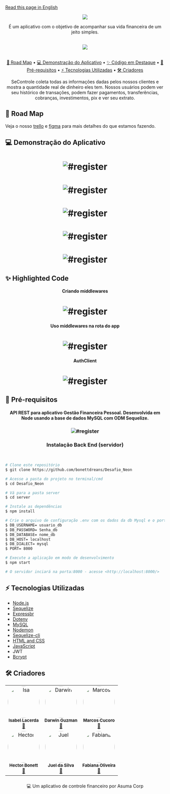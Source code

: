 [Read this page in English](https://github.com/bonettdreans/Desafio_Neon/blob/main/README.md)<br>

<div align='center'>
  <img src="https://github.com/bonettdreans/Desafio_Neon/blob/main/front-end/assets/img/logo.svg"/>
</div>

<p align='center'>É um aplicativo com o objetivo de acompanhar sua vida financeira de um jeito simples. </p>


<div align='center'><br>
  <a href='https://github.com/bonettdreans/Desafio_Neon/blob/main/license'><img src='https://img.shields.io/badge/license-MIT-green'></img></a>
</div><br>


<p align='center'>
  <a href='#roadMap'>💫 Road Map</a> • 
  <a href='#appDemo'>💻 Demonstração do Aplicativo</a> • 
  <a href='#Highlighted-Code'>✨ Código em Destaque</a> • 
  <a href='#req'>🌚 Pré-requisitos</a> • 
  <a href='#techStack'>⚡️ Tecnologias Utilizadas</a> • 
  <a href='#creators'>🛠 Criadores</a> 
</p>

<p align='center'>SeControle coleta todas as informações dadas pelos nossos clientes e mostra a quantidade real de dinheiro eles tem.
Nossos usuários podem ver seu histórico de transações, podem fazer pagamentos, transferências, cobranças, investimentos, pix e ver seu extrato. </p>

<h2 title='#roadMap'>💫 Road Map</h2>
<p>Veja o nosso <a href='https://trello.com/invite/b/wQFMxIHm/9da9a90582b4cbd8fea63bc22165a3fa/kanban-template'>trello</a> 
e <a href='https://www.figma.com/file/3wh0x05etlZMCUfcJMRjwR/Desafio---TT-team-library?node-id=487%3A300'>figma</a> para mais detalhes do que estamos fazendo.</p>


<h2 title='#appDemo'>💻 Demonstração do Aplicativo</h2>

<h1 align="center">
  <img title="#register" src="https://github.com/bonettdreans/Desafio_Neon/blob/main/front-end/assets/screenshots/register.png" />
</h1>
<h1 align="center">
  <img title="#register" src="https://github.com/bonettdreans/Desafio_Neon/blob/main/front-end/assets/screenshots/login.png" />
</h1>
<h1 align="center">
  <img title="#register" src="https://github.com/bonettdreans/Desafio_Neon/blob/main/front-end/assets/screenshots/home.png" />
</h1>
<h1 align="center">
  <img title="#register" src="https://github.com/bonettdreans/Desafio_Neon/blob/main/front-end/assets/screenshots/launch.png" />
</h1>
<h1 align="center">
  <img title="#register" src="https://github.com/bonettdreans/Desafio_Neon/blob/main/front-end/assets/screenshots/extract.png" />
</h1>

## ✨ Highlighted Code

<h4 align="center">Criando middlewares</h4>
<h1 align="center">
  <img title="#register" src="https://github.com/bonettdreans/Desafio_Neon/blob/main/front-end/assets/screenshots/middlewares.png" />
</h1>
<h4 align="center">Uso middlewares na rota do app </h4>
<h1 align="center">
  <img title="#register" src="https://github.com/bonettdreans/Desafio_Neon/blob/main/front-end/assets/screenshots/middlewares-rout-app.png" />
</h1>
<h4 align="center">AuthClient</h4>
<h1 align="center">
  <img title="#register" src="https://github.com/bonettdreans/Desafio_Neon/blob/main/front-end/assets/screenshots/authclient.png" />
</h1>


<h2 title='req'>🌚 Pré-requisitos</h2>

<div align='center'>
  <h4>API REST para aplicativo Gestão Financeira Pessoal.
    Desenvolvida em Node usando a base de dados MySQL com ODM Sequelize.</h4>
</div>
<h3 align="center">
  <img title="#register" src="https://github.com/bonettdreans/Desafio_Neon/blob/main/front-end/assets/screenshots/Database_Structure_of_the_Application_Asuma_Corp..png" />
</h3>
<div>
  <div align='center'>
    <h3>Instalação Back End (servidor)</h3><br>
 </div>
  
  ```bash
# Clone este repositório
$ git clone https://github.com/bonettdreans/Desafio_Neon

# Acesse a pasta do projeto no terminal/cmd
$ cd Desafio_Neon

# Vá para a pasta server
$ cd server

# Instale as dependências
$ npm install

# Crie o arquivo de configuração .env com os dados da db Mysql e o port do Server Express
$ DB_USERNAME= usuario_db
$ DB_PASSWORD= Senha_db
$ DB_DATABASE= nome_db
$ DB_HOST= localhost
$ DB_DIALECT= mysql
$ PORT= 8000

# Execute a aplicação em modo de desenvolvimento
$ npm start

# O servidor inciará na porta:8000 - acesse <http://localhost:8000/>
```
</div>

<h2 alt='#techStack'>⚡️ Tecnologias Utilizadas</h2>
<ul>
  <li><a href='https://nodejs.org/'>Node.js</a></li>
  <li><a href='https://sequelize.org/master/'>Sequelize</a></li>
  <li><a href='https://expressjs.com/pt-br/'>Expressbr</a></li>
  <li><a href='https://www.npmjs.com/package/dotenv'>Dotenv</a></li>
  <li><a href='https://www.npmjs.com/package/mysql2'>MySQL</a></li>
  <li><a href='https://www.npmjs.com/package/nodemon'>Nodemon</a></li>
  <li><a href='https://www.npmjs.com/package/sequelize-cli'>Sequelize-cli</a></li>
  <li><a href='https://html.com/'>HTML and CSS</a></li>
  <li><a href='https://www.javascript.com/'>JavaScript</a></li>
  <li><a href='https://jwt.io/'></a>JWT</li>
  <li><a href='https://www.npmjs.com/package/bcrypt'>Bcrypt</a></li>
</ul>

<h2 title='creators'>🛠 Criadores</h2>


<div style="display: inline_block" align="center">
  <table>
    <tr>
      <td align="center"><a href="https://github.com/lacerdaisab" target="_blank"><img style="border-radius: 50%;" src="https://github.com/bonettdreans/Desafio_Neon/blob/main/front-end/assets/img/isabel.png" width="100px;" alt="Isa"/><br /><sub><b>Isabel Lacerda</b></sub></a><br /><a href="https://www.linkedin.com/in/lacerdaisab/" title="Linkedin" target="_blank">🚀</a>
      <td align="center"><a href="https://github.com/guzmandp" target="_blank"><img style="border-radius: 50%;" src="https://github.com/bonettdreans/Desafio_Neon/blob/main/front-end/assets/img/darwin.png" width="100px;" alt="Darwin"/><br /><sub><b>Darwin Guzman</b></sub></a><br /><a href="https://www.linkedin.com/in/darwin-guzm%C3%A1n-betancourt-985b4496/" title="Linkedin" target="_blank">🚀</a>
      <td align="center"><a href="https://github.com/MarcosCucoro" target="_blank"><img style="border-radius: 50%;" src="https://github.com/bonettdreans/Desafio_Neon/blob/main/front-end/assets/img/marcos.png" width="100px;" alt="Marcos"/><br /><sub><b>Marcos Cucoro</b></sub></a><br /><a href="https://www.linkedin.com/in/marcos-cucoro-15b23a95/" title="Linkedin" target="_blank">🚀</a>
    </tr>
    <tr>
      <td align="center"><a href="https://github.com/bonettdreans" target="_blank"><img style="border-radius: 50%;" src="https://github.com/bonettdreans/Desafio_Neon/blob/main/front-end/assets/img/hector.png" width="100px;" alt="Hector"/><br /><sub><b>Hector Bonett</b></sub></a><br /><a href="https://www.linkedin.com/in/h%C3%A9ctor-bonett-b61459223/" title="Linkedin" target="_blank">🚀</a>
      <td align="center"><a href="https://github.com/juel1986" target="_blank"><img style="border-radius: 50%;" src="https://github.com/bonettdreans/Desafio_Neon/blob/main/front-end/assets/img/juel.png" width="100px;" alt="Juel"/><br /><sub><b>Juel da Silva</b></sub></a><br /><a href="https://www.linkedin.com/in/juel-da-silva-60b7b1117/" title="Linkedin" target="_blank">🚀</a>
      <td align="center"><a href="https://github.com/Tavarina" target="_blank"><img style="border-radius: 50%;" src="https://github.com/bonettdreans/Desafio_Neon/blob/main/front-end/assets/img/fabiana.png" width="100px;" alt="Fabiana"/><br /><sub><b>Fabiana Oliveira</b></sub></a><br /><a href="https://www.linkedin.com/in/fabianaoli/" title="Linkedin" target="_blank">🚀</a>
    </tr>
  </table>
</div>

###
<p align='center'>💻 Um aplicativo de controle financeiro por Asuma Corp</p>
